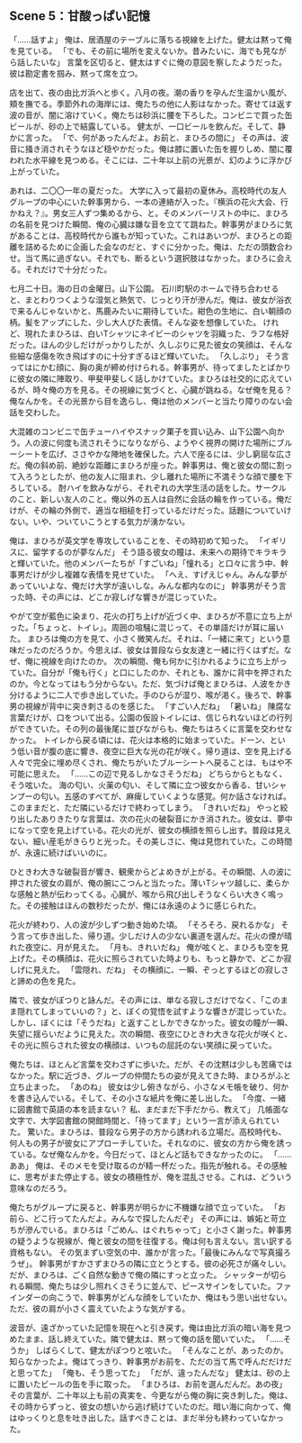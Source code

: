 ## Scene 5：甘酸っぱい記憶

「……話すよ」
俺は、居酒屋のテーブルに落ちる視線を上げた。健太は黙って俺を見ている。
「でも、その前に場所を変えないか。昔みたいに、海でも見ながら話したいな」
言葉を区切ると、健太はすぐに俺の意図を察したようだった。彼は勘定書を掴み、黙って席を立つ。

店を出て、夜の由比ガ浜へと歩く。八月の夜。潮の香りを孕んだ生温かい風が、頬を撫でる。季節外れの海岸には、俺たちの他に人影はなかった。寄せては返す波の音が、闇に溶けていく。俺たちは砂浜に腰を下ろした。コンビニで買った缶ビールが、砂の上で結露している。
健太が、一口ビールを飲んだ。そして、静かに言った。
「で、何があったんだよ。お前と、まひろの間に」
その声は、波音に掻き消されそうなほど穏やかだった。俺は膝に置いた缶を握りしめ、闇に覆われた水平線を見つめる。そこには、二十年以上前の光景が、幻のように浮かび上がっていた。

あれは、二〇〇一年の夏だった。
大学に入って最初の夏休み。高校時代の友人グループの中心にいた幹事男から、一本の連絡が入った。『横浜の花火大会、行かねえ？』。男女三人ずつ集めるから、と。そのメンバーリストの中に、まひろの名前を見つけた瞬間、俺の心臓は嫌な音を立てて跳ねた。幹事男がまひろに気があることは、高校時代から誰もが知っていた。これはあいつが、まひろとの距離を詰めるために企画した会なのだと、すぐに分かった。俺は、ただの頭数合わせ。当て馬に過ぎない。それでも、断るという選択肢はなかった。まひろに会える。それだけで十分だった。

七月二十日。海の日の金曜日。山下公園。
石川町駅のホームで待ち合わせると、まとわりつくような湿気と熱気で、じっとり汗が滲んだ。俺は、彼女が浴衣で来るんじゃないかと、馬鹿みたいに期待していた。紺色の生地に、白い朝顔の柄。髪をアップにした、少し大人びた表情。そんな姿を想像していた。
けれど、現れたまひろは、白いTシャツにネイビーのシャツを羽織った、ラフな格好だった。ほんの少しだけがっかりしたが、久しぶりに見た彼女の笑顔は、そんな些細な感傷を吹き飛ばすのに十分すぎるほど輝いていた。
「久しぶり」
そう言ってはにかむ顔に、胸の奥が締め付けられる。幹事男が、待ってましたとばかりに彼女の隣に陣取り、甲斐甲斐しく話しかけていた。まひろは社交的に応えているが、時々俺の方を見る。その視線に気づくと、心臓が跳ねる。なぜ俺を見る？　俺なんかを。その光景から目を逸らし、俺は他のメンバーと当たり障りのない会話を交わした。

大混雑のコンビニで缶チューハイやスナック菓子を買い込み、山下公園へ向かう。人の波に何度も流されそうになりながら、ようやく視界の開けた場所にブルーシートを広げ、ささやかな陣地を確保した。六人で座るには、少し窮屈な広さだ。俺の斜め前、絶妙な距離にまひろが座った。幹事男は、俺と彼女の間に割って入ろうとしたが、他の友人に阻まれ、少し離れた場所に不満そうな顔で腰を下ろしている。
酎ハイを飲みながら、それぞれの大学生活の話をした。サークルのこと、新しい友人のこと。俺以外の五人は自然に会話の輪を作っている。俺だけが、その輪の外側で、適当な相槌を打っているだけだった。話題についていけない。いや、ついていこうとする気力が湧かない。

俺は、まひろが英文学を専攻していることを、その時初めて知った。
「イギリスに、留学するのが夢なんだ」
そう語る彼女の瞳は、未来への期待でキラキラと輝いていた。他のメンバーたちが「すごいね」「憧れる」と口々に言う中、幹事男だけが少し複雑な表情を見せていた。
「へえ、すげえじゃん。みんな夢があっていいよな、俺だけ大学が遠いしな。みんな都内なのに」
幹事男がそう言った時、その声には、どこか寂しげな響きが混じっていた。

やがて空が藍色に染まり、花火の打ち上げが近づく中、まひろが不意に立ち上がった。「ちょっと、トイレ」。周囲の喧騒に混じって、その単語だけが耳に届いた。
まひろは俺の方を見て、小さく微笑んだ。それは、「一緒に来て」という意味だったのだろうか。今思えば、彼女は普段なら女友達と一緒に行くはずだ。なぜ、俺に視線を向けたのか。
次の瞬間、俺も何かに引かれるように立ち上がっていた。自分が「俺も行く」と口にしたのか、それとも、誰かに背中を押されたのか。今となってはもう分からない。ただ、気づけば俺とまひろは、人波をかき分けるように二人で歩き出していた。手のひらが湿り、喉が渇く。後ろで、幹事男の視線が背中に突き刺さるのを感じた。
「すごい人だね」
「暑いね」
陳腐な言葉だけが、口をついて出る。公園の仮設トイレには、信じられないほどの行列ができていた。その列の最後尾に並びながらも、俺たちはろくに言葉を交わせなかった。
トイレから戻る頃には、花火は本格的に始まっていた。ドーン、という低い音が腹の底に響き、夜空に巨大な光の花が咲く。帰り道は、空を見上げる人々で完全に埋め尽くされ、俺たちがいたブルーシートへ戻ることは、もはや不可能に思えた。
「……この辺で見るしかなさそうだね」
どちらからともなく、そう呟いた。
海の匂い、火薬の匂い、そして隣に立つ彼女から香る、甘いシャンプーの匂い。五感のすべてが、麻痺していくような感覚。何か話さなければ。このままだと、ただ隣にいるだけで終わってしまう。
「きれいだね」
やっと絞り出したありきたりな言葉は、次の花火の破裂音にかき消された。彼女は、夢中になって空を見上げている。花火の光が、彼女の横顔を照らし出す。普段は見えない、細い産毛がきらりと光った。その美しさに、俺は見惚れていた。この時間が、永遠に続けばいいのに。

ひときわ大きな破裂音が響き、観衆からどよめきが上がる。その瞬間、人の波に押された彼女の肩が、俺の腕にこつんと当たった。薄いTシャツ越しに、柔らかな感触と熱が伝わってくる。心臓が、喉から飛び出しそうなくらい大きく鳴った。その接触はほんの数秒だったが、俺には永遠のように感じられた。

花火が終わり、人の波が少しずつ動き始めた頃。
「そろそろ、戻れるかな」
そう言って歩き出した、帰り道。少しだけ人の少ない裏道を選んだ。花火の煙が晴れた夜空に、月が見えた。
「月も、きれいだね」
俺が呟くと、まひろも空を見上げた。その横顔は、花火に照らされていた時よりも、もっと静かで、どこか寂しげに見えた。
「雲隠れ、だね」
その横顔に、一瞬、ぞっとするほどの寂しさと諦めの色を見た。

隣で、彼女がぽつりと詠んだ。その声には、単なる寂しさだけでなく、「このまま隠れてしまっていいの？」と、ぼくの覚悟を試すような響きが混じっていた。しかし、ぼくには「そうだね」と返すことしかできなかった。彼女の瞳が一瞬、失望に揺らいだように見えた。次の瞬間、夜空にひときわ大きな花火が咲くと、その光に照らされた彼女の横顔は、いつもの屈託のない笑顔に戻っていた。

俺たちは、ほとんど言葉を交わさずに歩いた。だが、その沈黙は少しも苦痛ではなかった。駅に近づき、グループの仲間たちの姿が見えてきた時、まひろがふと立ち止まった。
「あのね」
彼女は少し俯きながら、小さなメモ帳を破り、何かを書き込んでいる。そして、その小さな紙片を俺に差し出した。
「今度、一緒に図書館で英語の本を読まない？ 私、まだまだ下手だから、教えて」
几帳面な文字で、大学図書館の開館時間と、「待ってます」という一言が添えられていた。
驚いた。まひろは、普段なら男子の方から誘われる立場だ。高校時代も、何人もの男子が彼女にアプローチしていた。それなのに、彼女の方から俺を誘っている。なぜ俺なんかを。今日だって、ほとんど話もできなかったのに。
「……ああ」
俺は、そのメモを受け取るのが精一杯だった。指先が触れる。その感触に、思考がまた停止する。彼女の積極性が、俺を混乱させる。これは、どういう意味なのだろう。

俺たちがグループに戻ると、幹事男が明らかに不機嫌な顔で立っていた。
「お前ら、どこ行ってたんだよ。みんなで探したんだぞ」
その声には、嫉妬と苛立ちが滲んでいる。まひろは「ごめん、はぐれちゃって」と小さく謝った。幹事男の疑うような視線が、俺と彼女の間を往復する。俺は何も言えない。言い訳する資格もない。
その気まずい空気の中、誰かが言った。「最後にみんなで写真撮ろうぜ」。
幹事男がすかさずまひろの隣に立とうとする。彼の必死さが痛々しい。だが、まひろは、ごく自然な動きで俺の隣にすっと立った。
シャッターが切られる瞬間、俺たちは少し照れくさそうに並んで、ピースサインをしていた。ファインダーの向こうで、幹事男がどんな顔をしていたか、俺はもう思い出せない。ただ、彼の肩が小さく震えていたような気がする。

波音が、遠ざかっていた記憶を現在へと引き戻す。俺は由比ガ浜の暗い海を見つめたまま、話し終えていた。隣で健太は、黙って俺の話を聞いていた。
「……そうか」
しばらくして、健太がぽつりと呟いた。
「そんなことが、あったのか。知らなかったよ。俺はてっきり、幹事男がお前を、ただの当て馬で呼んだだけだと思ってた」
「俺も、そう思ってた」
「だが、違ったんだな」
健太は、砂の上に置いたビールの缶を手に取った。
「まひろは、お前を選んだんだ。あの夜」
その言葉が、二十年以上も前の真実を、今更ながら俺の胸に突き刺した。俺は、その時からずっと、彼女の想いから逃げ続けていたのだ。暗い海に向かって、俺はゆっくりと息を吐き出した。話すべきことは、まだ半分も終わっていなかった。